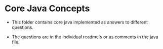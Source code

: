 # Core Java Concepts
- This folder contains core java implemented as answers to different questions. 

- The questions are in the individual readme's or as comments in the java file.
